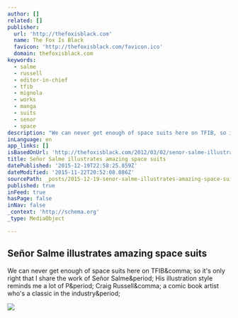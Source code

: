 ```yaml
---
author: []
related: []
publisher:
  url: 'http://thefoxisblack.com'
  name: The Fox Is Black
  favicon: 'http://thefoxisblack.com/favicon.ico'
  domain: thefoxisblack.com
keywords:
  - salme
  - russell
  - editor-in-chief
  - tfib
  - mignola
  - works
  - manga
  - suits
  - senor
  - space
description: "We can never get enough of space suits here on TFIB, so it's only right that I share the work of Señor Salme. His illustration style reminds me a lot of P. Craig Russell, a comic book artist who's a classic in the industry."
inLanguage: en
app_links: []
isBasedOnUrl: 'http://thefoxisblack.com/2012/03/02/senor-salme-illustrates-amazing-space-suits/'
title: Señor Salme illustrates amazing space suits
datePublished: '2015-12-19T22:58:25.859Z'
dateModified: '2015-11-22T20:52:08.086Z'
sourcePath: _posts/2015-12-19-senor-salme-illustrates-amazing-space-suits.md
published: true
inFeed: true
hasPage: false
inNav: false
_context: 'http://schema.org'
_type: MediaObject

---
```

<article style=""><h1>Señor Salme illustrates amazing space suits</h1><p>We can never get enough of space suits here on TFIB&amp;comma; so it's only right that I share the work of Señor Salme&amp;period; His illustration style reminds me a lot of P&amp;period; Craig Russell&amp;comma; a comic book artist who's a classic in the industry&amp;period;</p><img src="http://thefoxisblack.com/blogimages//senor-salme-space-suit-3.jpg" /></article>